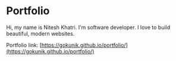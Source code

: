 # Portfolio

Hi, my name is Nitesh Khatri. I'm software developer. I love to build beautiful, modern websites.

Portfolio link: [https://gokunik.github.io/portfolio/](https://gokunik.github.io/portfolio/)

